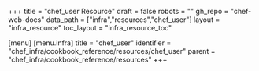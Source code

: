 +++
title = "chef_user Resource"
draft = false
robots = ""
gh_repo = "chef-web-docs"
data_path = ["infra","resources","chef_user"]
layout = "infra_resource"
toc_layout = "infra_resource_toc"

[menu]
  [menu.infra]
    title = "chef_user"
    identifier = "chef_infra/cookbook_reference/resources/chef_user"
    parent = "chef_infra/cookbook_reference/resources"
+++

<!-- The contents of this page are automatically generated from the chef_user.yaml file in the data directory. -->
<!-- To suggest a change, edit the https://github.com/chef/chef/blob/master/lib/chef/resource/chef_user.rb file
      and submit a pull request to the https://github.com/chef/chef repository. -->
